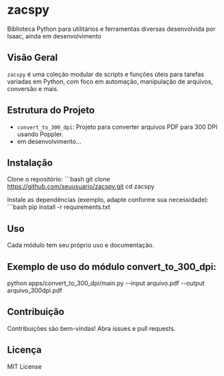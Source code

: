 # zacspy

Biblioteca Python para utilitários e ferramentas diversas desenvolvida por Isaac, ainda em desenvolvimento

## Visão Geral

`zacspy` é uma coleção modular de scripts e funções úteis para tarefas variadas em Python, com foco em automação, manipulação de arquivos, conversão e mais.

## Estrutura do Projeto

- `convert_to_300_dpi`: Projeto para converter arquivos PDF para 300 DPI usando Poppler.
- em desenvolvimento...

## Instalação

Clone o repositório:
    ```bash
        git clone https://github.com/seuusuario/zacspy.git
        cd zacspy

Instale as dependências (exemplo, adapte conforme sua necessidade):
    ```bash
        pip install -r requirements.txt

## Uso
Cada módulo tem seu próprio uso e documentação.

## Exemplo de uso do módulo convert_to_300_dpi:
  python apps/convert_to_300_dpi/main.py --input arquivo.pdf --output arquivo_300dpi.pdf

## Contribuição
Contribuições são bem-vindas! Abra issues e pull requests.

## Licença

MIT License